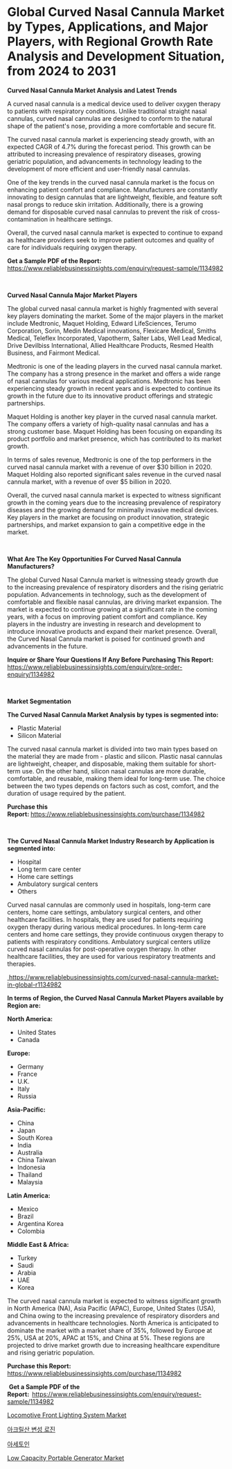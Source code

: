 <p><h1>Global Curved Nasal Cannula Market by Types, Applications, and Major Players, with Regional Growth Rate Analysis and Development Situation, from 2024 to 2031</h1></p><p><strong>Curved Nasal Cannula Market Analysis and Latest Trends</strong></p>
<p><p>A curved nasal cannula is a medical device used to deliver oxygen therapy to patients with respiratory conditions. Unlike traditional straight nasal cannulas, curved nasal cannulas are designed to conform to the natural shape of the patient's nose, providing a more comfortable and secure fit.</p><p>The curved nasal cannula market is experiencing steady growth, with an expected CAGR of 4.7% during the forecast period. This growth can be attributed to increasing prevalence of respiratory diseases, growing geriatric population, and advancements in technology leading to the development of more efficient and user-friendly nasal cannulas.</p><p>One of the key trends in the curved nasal cannula market is the focus on enhancing patient comfort and compliance. Manufacturers are constantly innovating to design cannulas that are lightweight, flexible, and feature soft nasal prongs to reduce skin irritation. Additionally, there is a growing demand for disposable curved nasal cannulas to prevent the risk of cross-contamination in healthcare settings.</p><p>Overall, the curved nasal cannula market is expected to continue to expand as healthcare providers seek to improve patient outcomes and quality of care for individuals requiring oxygen therapy.</p></p>
<p><strong>Get a Sample PDF of the Report:&nbsp;</strong> <a href="https://www.reliablebusinessinsights.com/enquiry/request-sample/1134982">https://www.reliablebusinessinsights.com/enquiry/request-sample/1134982</a></p>
<p>&nbsp;</p>
<p><strong>Curved Nasal Cannula Major Market Players</strong></p>
<p><p>The global curved nasal cannula market is highly fragmented with several key players dominating the market. Some of the major players in the market include Medtronic, Maquet Holding, Edward LifeSciences, Terumo Corporation, Sorin, Medin Medical innovations, Flexicare Medical, Smiths Medical, Teleflex Incorporated, Vapotherm, Salter Labs, Well Lead Medical, Drive Devilbiss International, Allied Healthcare Products, Resmed Health Business, and Fairmont Medical.</p><p>Medtronic is one of the leading players in the curved nasal cannula market. The company has a strong presence in the market and offers a wide range of nasal cannulas for various medical applications. Medtronic has been experiencing steady growth in recent years and is expected to continue its growth in the future due to its innovative product offerings and strategic partnerships.</p><p>Maquet Holding is another key player in the curved nasal cannula market. The company offers a variety of high-quality nasal cannulas and has a strong customer base. Maquet Holding has been focusing on expanding its product portfolio and market presence, which has contributed to its market growth.</p><p>In terms of sales revenue, Medtronic is one of the top performers in the curved nasal cannula market with a revenue of over $30 billion in 2020. Maquet Holding also reported significant sales revenue in the curved nasal cannula market, with a revenue of over $5 billion in 2020.</p><p>Overall, the curved nasal cannula market is expected to witness significant growth in the coming years due to the increasing prevalence of respiratory diseases and the growing demand for minimally invasive medical devices. Key players in the market are focusing on product innovation, strategic partnerships, and market expansion to gain a competitive edge in the market.</p></p>
<p>&nbsp;</p>
<p><strong>What Are The Key Opportunities For Curved Nasal Cannula Manufacturers?</strong></p>
<p><p>The global Curved Nasal Cannula market is witnessing steady growth due to the increasing prevalence of respiratory disorders and the rising geriatric population. Advancements in technology, such as the development of comfortable and flexible nasal cannulas, are driving market expansion. The market is expected to continue growing at a significant rate in the coming years, with a focus on improving patient comfort and compliance. Key players in the industry are investing in research and development to introduce innovative products and expand their market presence. Overall, the Curved Nasal Cannula market is poised for continued growth and advancements in the future.</p></p>
<p><strong>Inquire or Share Your Questions If Any Before Purchasing This Report:</strong> <a href="https://www.reliablebusinessinsights.com/enquiry/pre-order-enquiry/1134982">https://www.reliablebusinessinsights.com/enquiry/pre-order-enquiry/1134982</a></p>
<p>&nbsp;</p>
<p><strong>Market Segmentation</strong></p>
<p><strong>The Curved Nasal Cannula Market Analysis by types is segmented into:</strong></p>
<p><ul><li>Plastic Material</li><li>Silicon Material</li></ul></p>
<p><p>The curved nasal cannula market is divided into two main types based on the material they are made from - plastic and silicon. Plastic nasal cannulas are lightweight, cheaper, and disposable, making them suitable for short-term use. On the other hand, silicon nasal cannulas are more durable, comfortable, and reusable, making them ideal for long-term use. The choice between the two types depends on factors such as cost, comfort, and the duration of usage required by the patient.</p></p>
<p><strong>Purchase this Report:&nbsp;</strong><a href="https://www.reliablebusinessinsights.com/purchase/1134982">https://www.reliablebusinessinsights.com/purchase/1134982</a></p>
<p>&nbsp;</p>
<p><strong>The Curved Nasal Cannula Market Industry Research by Application is segmented into:</strong></p>
<p><ul><li>Hospital</li><li>Long term care center</li><li>Home care settings</li><li>Ambulatory surgical centers</li><li>Others</li></ul></p>
<p><p>Curved nasal cannulas are commonly used in hospitals, long-term care centers, home care settings, ambulatory surgical centers, and other healthcare facilities. In hospitals, they are used for patients requiring oxygen therapy during various medical procedures. In long-term care centers and home care settings, they provide continuous oxygen therapy to patients with respiratory conditions. Ambulatory surgical centers utilize curved nasal cannulas for post-operative oxygen therapy. In other healthcare facilities, they are used for various respiratory treatments and therapies.</p></p>
<p><a href="https://www.reliablebusinessinsights.com/curved-nasal-cannula-market-in-global-r1134982">&nbsp;https://www.reliablebusinessinsights.com/curved-nasal-cannula-market-in-global-r1134982</a></p>
<p><strong>In terms of Region, the Curved Nasal Cannula Market Players available by Region are:</strong></p>
<p>
    <p> <strong> North America: </strong>
        <ul>
            <li>United States</li>
            <li>Canada</li>
        </ul>
        </p> 
    <p> <strong> Europe: </strong>
        <ul>
            <li>Germany</li>
            <li>France</li>
            <li>U.K.</li>
            <li>Italy</li>
            <li>Russia</li>
        </ul>
        </p> 
    <p> <strong> Asia-Pacific: </strong>
        <ul>
            <li>China</li>
            <li>Japan</li>
            <li>South Korea</li>
            <li>India</li>
            <li>Australia</li>
            <li>China Taiwan</li>
            <li>Indonesia</li>
            <li>Thailand</li>
            <li>Malaysia</li>
        </ul>
        </p> 
    <p> <strong> Latin America: </strong>
        <ul>
            <li>Mexico</li>
            <li>Brazil</li>
            <li>Argentina Korea</li>
            <li>Colombia</li>
        </ul>
        </p> 
    <p> <strong> Middle East & Africa: </strong>
        <ul>
            <li>Turkey</li>
            <li>Saudi</li>
            <li>Arabia</li>
            <li>UAE</li>
            <li>Korea</li>
        </ul>
    </p>
    </p>
<p><p>The curved nasal cannula market is expected to witness significant growth in North America (NA), Asia Pacific (APAC), Europe, United States (USA), and China owing to the increasing prevalence of respiratory disorders and advancements in healthcare technologies. North America is anticipated to dominate the market with a market share of 35%, followed by Europe at 25%, USA at 20%, APAC at 15%, and China at 5%. These regions are projected to drive market growth due to increasing healthcare expenditure and rising geriatric population.</p></p>
<p><strong>Purchase this Report: </strong><a href="https://www.reliablebusinessinsights.com/purchase/1134982">https://www.reliablebusinessinsights.com/purchase/1134982</a></p>
<p>&nbsp;<strong>Get a Sample PDF of the Report:&nbsp;&nbsp;</strong><a href="https://www.reliablebusinessinsights.com/enquiry/request-sample/1134982">https://www.reliablebusinessinsights.com/enquiry/request-sample/1134982</a></p>
<p><strong></strong></p>
<p><p><a href="https://github.com/derrinmiltonellis35gcl/Market-Research-Report-List-3/blob/main/locomotive-front-lighting-system-market.md">Locomotive Front Lighting System Market</a></p><p><a href="https://github.com/alfitoms13/Market-Research-Report-List-1/blob/main/8144760181240.md">아크릴산 변성 로진</a></p><p><a href="https://github.com/erwindropdead54/Market-Research-Report-List-1/blob/main/7410272181239.md">아세토인</a></p><p><a href="https://github.com/Sherrillcrooksxa8i18ucf2m/Market-Research-Report-List-3/blob/main/low-capacity-portable-generator-market.md">Low Capacity Portable Generator Market</a></p></p>